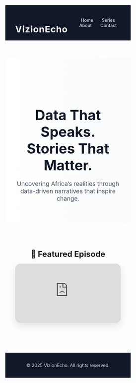 <!DOCTYPE html>
<html lang="en">
<head>
  <meta charset="UTF-8" />
  <meta name="viewport" content="width=device-width, initial-scale=1.0" />
  <title>VizionEcho – Data That Speaks</title>
  <link href="https://fonts.googleapis.com/css2?family=Playfair+Display:wght@600&family=Inter:wght@300;400;600&display=swap" rel="stylesheet" />
  <style>
    * {
      margin: 0;
      padding: 0;
      box-sizing: border-box;
    }

    body {
      font-family: 'Inter', sans-serif;
      background: #f4f4f4;
      color: #1f2937;
      line-height: 1.6;
    }

    header {
      background-color: #111827;
      padding: 1.2rem 2rem;
      display: flex;
      justify-content: space-between;
      align-items: center;
      color: #fff;
    }

    header h1 {
      font-family: 'Playfair Display', serif;
      font-size: 1.8rem;
      letter-spacing: 1px;
    }

    nav a {
      color: #d1d5db;
      text-decoration: none;
      margin-left: 1.5rem;
      font-weight: 500;
      transition: color 0.3s ease;
    }

    nav a:hover {
      color: #facc15;
    }

    .hero {
      text-align: center;
      padding: 6rem 2rem 3rem;
      background: linear-gradient(to right, #fff, #f9fafb);
    }

    .hero h2 {
      font-family: 'Playfair Display', serif;
      font-size: 2.8rem;
      color: #111827;
      margin-bottom: 1rem;
    }

    .hero p {
      font-size: 1.2rem;
      color: #4b5563;
    }

    .video-section {
      padding: 3rem 2rem;
      max-width: 900px;
      margin: 0 auto;
    }

    .video-section h3 {
      text-align: center;
      font-size: 1.6rem;
      margin-bottom: 1rem;
    }

    .video-container {
      position: relative;
      padding-bottom: 56.25%;
      height: 0;
      overflow: hidden;
      border-radius: 1rem;
      box-shadow: 0 10px 25px rgba(0, 0, 0, 0.1);
    }

    .video-container iframe {
      position: absolute;
      top: 0;
      left: 0;
      width: 100%;
      height: 100%;
      border: none;
    }

    footer {
      background-color: #111827;
      color: #d1d5db;
      text-align: center;
      padding: 2rem 1rem;
      margin-top: 3rem;
      font-size: 0.9rem;
    }
  </style>
</head>
<body>

  <header>
    <h1>VizionEcho</h1>
    <nav>
      <a href="#">Home</a>
      <a href="#">Series</a>
      <a href="#">About</a>
      <a href="#">Contact</a>
    </nav>
  </header>

  <section class="hero">
    <h2>Data That Speaks. Stories That Matter.</h2>
    <p>Uncovering Africa’s realities through data-driven narratives that inspire change.</p>
  </section>

  <section class="video-section">
    <h3>🎥 Featured Episode</h3>
    <div class="video-container">
      <iframe src="https://www.youtube.com/embed/YOUR_VIDEO_ID" allowfullscreen></iframe>
    </div>
  </section>

  <footer>
    &copy; 2025 VizionEcho. All rights reserved.
  </footer>

</body>
</html>
